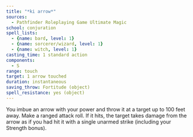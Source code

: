 ```yaml
---
title: "*ki arrow*"
sources:
  - Pathfinder Roleplaying Game Ultimate Magic
school: conjuration
spell_lists:
  - {name: bard, level: 1}
  - {name: sorcerer/wizard, level: 1}
  - {name: witch, level: 1}
casting_time: 1 standard action
components:
  - S
range: touch
target: 1 arrow touched
duration: instantaneous
saving_throw: Fortitude (object)
spell_resistance: yes (object)
---
```


You imbue an arrow with your power and throw it at a target up to 100 feet away. Make a ranged attack roll. If it hits, the target takes damage from the arrow as if you had hit it with a single unarmed strike (including your Strength bonus).

